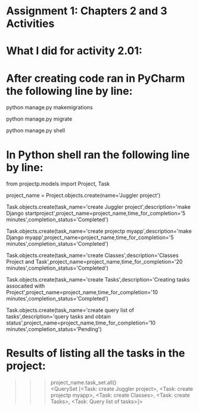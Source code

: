 # Assignment 1: Chapters 2 and 3 Activities

# What I did for activity 2.01:

# After creating code ran in PyCharm the following line by line:

python manage.py makemigrations

python manage.py migrate

python manage.py shell

# In Python shell ran the following line by line:

from projectp.models import Project, Task                    

project_name = Project.objects.create(name='Juggler project')  

Task.objects.create(task_name='create Juggler project',description='make Django startproject',project_name=project_name,time_for_completion='5 minutes',completion_status='Completed')  

Task.objects.create(task_name='create projectp myapp',description='make Django myapp',project_name=project_name,time_for_completion='5 minutes',completion_status='Completed')       

Task.objects.create(task_name='create Classes',description='Classes Project and Task',project_name=project_name,time_for_completion='20 minutes',completion_status='Completed') 

Task.objects.create(task_name='create Tasks',description='Creating tasks assocaited with Project',project_name=project_name,time_for_completion='10 minutes',completion_status='Completed')  

Task.objects.create(task_name='create query list of tasks',description='query tasks and obtain status',project_name=project_name,time_for_completion='10 minutes',completion_status='Pending') 

# Results of listing all the tasks in the project:
>>> project_name.task_set.all()                        
<QuerySet [<Task: create Juggler project>, <Task: create projectp myapp>, <Task: create Classes>, <Task: create Tasks>, <Task: Query list of tasks>]>
